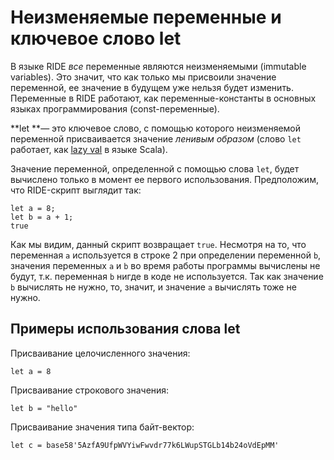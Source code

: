 # Неизменяемые переменные и ключевое слово let
В языке RIDE _все_ переменные являются неизменяемыми (immutable variables). Это значит, что как только мы присвоили значение переменной, ее значение в будущем уже нельзя будет изменить. Переменные в RIDE работают, как переменные-константы в основных языках программирования (const-переменные).

**let **— это ключевое слово, с помощью которого неизменяемой переменной присваивается значение _ленивым образом_ (слово `let` работает, как [lazy val](https://docs.scala-lang.org/sips/improved-lazy-val-initialization.html) в языке Scala). 

Значение переменной, определенной с помощью слова `let`, будет вычислено только в момент ее первого использования. Предположим, что RIDE-скрипт выглядит так:
```
let a = 8;
let b = a + 1;
true
```



Как мы видим, данный скрипт возвращает `true`. Несмотря на то, что переменная `a` используется в строке 2 при определении переменной `b`, значения переменных `a` и `b` во время работы программы вычислены не будут, т.к. переменная `b` нигде в коде не используется. Так как значение `b` вычислять не нужно, то, значит, и значение `a` вычислять тоже не нужно.

## Примеры использования слова let
Присваивание целочисленного значения:



```
let a = 8
```


Присваивание строкового значения:



```
let b = "hello"
```


Присваивание значения типа байт-вектор:



```
let c = base58'5AzfA9UfpWVYiwFwvdr77k6LWupSTGLb14b24oVdEpMM'
```

